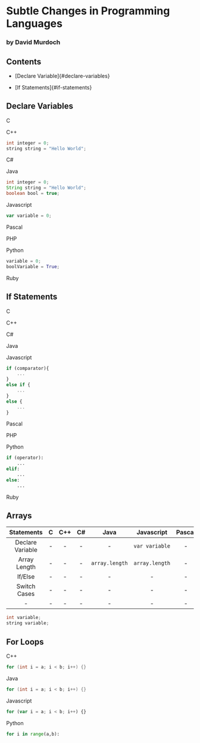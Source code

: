 # Subtle Changes in Programming Languages

### by David Murdoch

## Contents

* [Declare Variable]{#declare-variables}

* [If Statements]{#if-statements}

## Declare Variables

C

C++
```cpp
int integer = 0;
string string = "Hello World";
```

C#


Java
```java
int integer = 0;
String string = "Hello World";
boolean bool = true;
```

Javascript
```javascript
var variable = 0;
```

Pascal

PHP

Python
```python
variable = 0;
boolVariable = True;
```

Ruby

## If Statements

C

C++

C#

Java

Javascript
```javascript
if (comparator){
	...
}
else if {
	...
}
else {
	...
}
```

Pascal

PHP

Python
```python
if (operator):
	...
elif:
	...
else:
	...
```

Ruby

## Arrays

|Statements| C | C++ | C# | Java | Javascript | Pascal | PHP | Python | Ruby |
|:---:|:---:|:---:|:---:|:---:|:---:|:---:|:---:|:---:|:---:|
| Declare Variable | - | - | - | - | `var variable` | - | - | - | - |
| Array Length | - | - | - |`array.length` | `array.length` | - | - | - | - |
| If/Else | - | - | - | - | - | - | - | - | - |
| Switch Cases | - | - | - | - | - | - | - | - | - |
| - | - | - | - | - | - | - | - | - | - |



```c++
int variable;
string variable;
```

## For Loops

C++
```cpp
for (int i = a; i < b; i++) {}
```

Java
```java
for (int i = a; i < b; i++) {}
```

Javascript
```javascript
for (var i = a; i < b; i++) {}
```

Python
```python
for i in range(a,b):
```